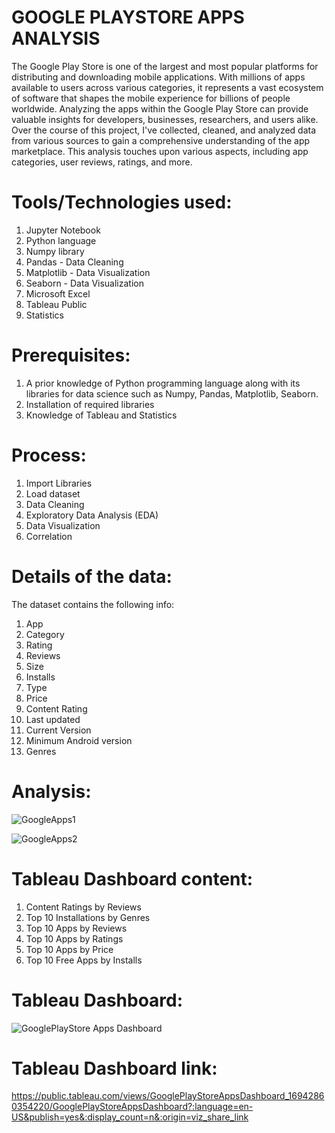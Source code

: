 # GOOGLE PLAYSTORE APPS ANALYSIS
The Google Play Store is one of the largest and most popular platforms for distributing and downloading mobile applications. With millions of apps available to users across various categories, it represents a vast ecosystem of software that shapes the mobile experience for billions of people worldwide. Analyzing the apps within the Google Play Store can provide valuable insights for developers, businesses, researchers, and users alike.  Over the course of this project, I've collected, cleaned, and analyzed data from various sources to gain a comprehensive understanding of the app marketplace. This analysis touches upon various aspects, including app categories, user reviews, ratings, and more.

# Tools/Technologies used:
1. Jupyter Notebook
2. Python language
3. Numpy library
4. Pandas - Data Cleaning
5. Matplotlib - Data Visualization
6. Seaborn - Data Visualization
7. Microsoft Excel
8. Tableau Public
9. Statistics

# Prerequisites:
1. A prior knowledge of Python programming language along with its libraries for data science such as Numpy, Pandas, Matplotlib, Seaborn.
2. Installation of required libraries
3. Knowledge of Tableau and Statistics

# Process:
1. Import Libraries
2. Load dataset
3. Data Cleaning
4. Exploratory Data Analysis (EDA)
5. Data Visualization
6. Correlation

# Details of the data:
The dataset contains the following info:
1. App
2. Category
3. Rating
4. Reviews
5. Size
6. Installs
7. Type
8. Price
9. Content Rating
10. Last updated
11. Current Version
12. Minimum Android version
13. Genres

# Analysis:
![GoogleApps1](https://github.com/Navina-Murugadas/Google_Playstore_Apps_Analysis_DS/assets/72821323/72d90ed2-5c61-498a-ad21-85d4081ed978)

![GoogleApps2](https://github.com/Navina-Murugadas/Google_Playstore_Apps_Analysis_DS/assets/72821323/32a5bd68-86b0-4770-9cdb-b96a7854090b)


# Tableau Dashboard content:
1. Content Ratings by Reviews
2. Top 10 Installations by Genres
3. Top 10 Apps by Reviews
4. Top 10 Apps by Ratings
5. Top 10 Apps by Price
6. Top 10 Free Apps by Installs

# Tableau Dashboard:
![GooglePlayStore Apps Dashboard](https://github.com/Navina-Murugadas/Google_Playstore_Apps_Analysis_DS/assets/72821323/1ce60598-4088-4f05-84a5-85603f3d4688)

# Tableau Dashboard link:
https://public.tableau.com/views/GooglePlayStoreAppsDashboard_16942860354220/GooglePlayStoreAppsDashboard?:language=en-US&publish=yes&:display_count=n&:origin=viz_share_link








